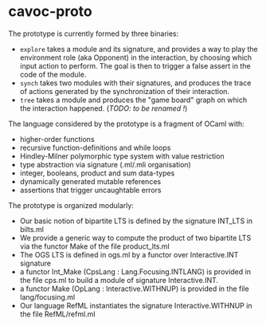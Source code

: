 # cavoc-proto


The prototype is currently formed by three binaries:
- ``explore`` takes a module and its signature, and provides
a way to play the environment role (aka Opponent) in the interaction, by choosing which input action to perform.
The goal is then to trigger a false assert in the code of the module.
- ``synch`` takes two modules with their signatures, and produces the trace of actions generated by the synchronization of their interaction.
- ``tree`` takes a module and produces the "game board" graph on which the interaction happened. (*TODO: to be renamed !*)

The language considered by the prototype is a fragment of OCaml with:
- higher-order functions
- recursive function-definitions and while loops
- Hindley-Milner polymorphic type system with value restriction
- type abstraction via signature (.ml/.mli organisation)
- integer, booleans, product and sum data-types
- dynamically generated mutable references
- assertions that trigger uncaughtable errors

The prototype is organized modularly:
- Our basic notion of bipartite LTS is defined by the signature INT_LTS in bilts.ml
- We provide a generic way to compute the product of two bipartite LTS via the functor Make of the file product_lts.ml
- The OGS LTS is defined in ogs.ml by a functor over Interactive.INT signature
- a functor Int_Make (CpsLang : Lang.Focusing.INTLANG) is provided in the file cps.ml 
to build a module of signature Interactive.INT.
- a functor Make (OpLang : Interactive.WITHNUP) is provided in the file lang/focusing.ml
- Our language RefML instantiates the signature Interactive.WITHNUP in the file
RefML/refml.ml